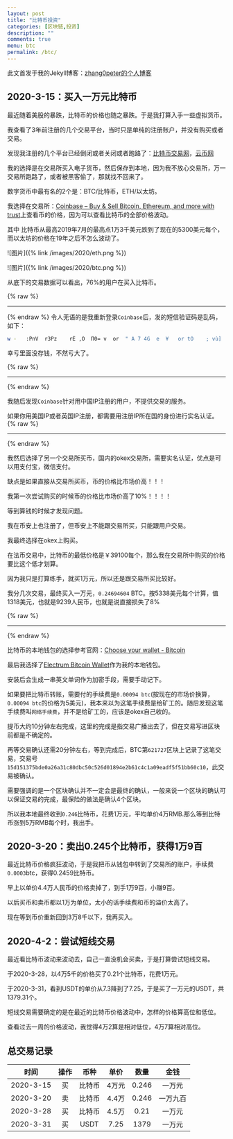 ```yaml
---
layout: post
title: "比特币投资"
categories: [区块链,投资]
description: ""
comments: true
menu: btc
permalink: /btc/
---
```


此文首发于我的Jekyll博客：[zhang0peter的个人博客](https://zhang0peter.com)         


## 2020-3-15：买入一万元比特币


最近随着美股的暴跌，比特币的价格也随之暴跌。于是我打算入手一些虚拟货币。

我查看了3年前注册的几个交易平台，当时只是单纯的注册账户，并没有购买或者交易。

发现我注册的几个平台已经倒闭或者关闭或者跑路了：[比特币交易网](https://www.btctrade.com/)，[云币网](https://yunbi.com)

我的选择是在交易所买入电子货币，然后保存到本地，因为我不放心交易所，万一交易所跑路了，或者被黑客偷了，那就找不回来了。

数字货币中最有名的2个是：BTC/比特币，ETH/以太坊。

我选择在交易所：[Coinbase – Buy & Sell Bitcoin, Ethereum, and more with trust](https://www.coinbase.com/)上查看币的价格，因为可以查看比特币的全部价格波动。

其中 比特币从最高2019年7月的最高点1万3千美元跌到了现在的5300美元每个，而以太坊的价格在19年之后不怎么波动了。


![图片]({% link /images/2020/eth.png %})

![图片]({% link /images/2020/btc.png %})


从底下的交易数据可以看出，76%的用户在买入比特币。


{% raw %}
***          
{% endraw %}
令人无语的是我重新登录`Coinbase`后，发的短信验证码是乱码，如下：
```sh
w -   :PnV  r3Pz    rÉ ,O  Π0= v  or  " A 7 4G  e  ¥   or tO    ; vù]  4Θ ¤           
```
幸亏里面没存钱，不然亏大了。

{% raw %}
***          
{% endraw %}

我随后发现`Coinbase`针对用中国IP注册的用户，不提供交易的服务。

如果你用美国IP或者英国IP注册，都需要用注册IP所在国的身份进行实名认证。
{% raw %}
***          
{% endraw %}

我然后选择了另一个交易所买币，国内的okex交易所，需要实名认证，优点是可以用支付宝，微信支付。

缺点是如果直接从交易所买币，币的价格比市场价高！！！

我第一次尝试购买的时候币的价格比市场价高了10%！！！！

等到算钱的时候才发现问题。

我在币安上也注册了，但币安上不能跟交易所买，只能跟用户交易。


我最终选择在okex上购买。

在法币交易中，比特币的最低价格是￥39100每个，那么我在交易所中购买的价格要比这个低才划算。

因为我只是打算练手，就买1万元，所以还是跟交易所买比较好。

我分几次交易，最终买入一万元，`0.24694604` BTC。按5338美元每个计算，值1318美元，也就是9239人民币，也就是说直接损失了8%

{% raw %}
***          
{% endraw %}

比特币的本地钱包的选择参考官网：[Choose your wallet - Bitcoin](https://bitcoin.org/en/choose-your-wallet)

最后我选择了[Electrum Bitcoin Wallet](https://electrum.org/)作为我的本地钱包。

安装后会生成一串英文单词作为加密手段，需要手动记下。

如果要把比特币转账，需要付的手续费是`0.00094 btc`(按现在的市场价换算，`0.00094 btc`的价格为5美元)，我本来以为这笔手续费是给矿工的。随后发现这笔手续费叫`网络手续费`，并不是给矿工的，应该是okex自己收的。

提币大约10分钟左右完成，这里的完成是指交易广播出去了，但在交易写进区块前都是不确定的。

再等交易确认还需20分钟左右，等到完成后，BTC第`621727`区块上记录了这笔交易，交易号`15d151375bde0a26a31c80dbc50c526d01894e2b61c4c1a09eadf5f51bb60c10`，此交易被确认。

需要强调的是一个区块确认并不一定会是最终的确认，一般来说一个区块的确认可以保证交易的完成，最保险的做法是确认4个区块。

所以我本地最终收到`0.246`比特币，花费1万元，平均单价4万RMB.那么等到比特币涨到5万RMB每个时，我出手。


## 2020-3-20：卖出0.245个比特币，获得1万9百

最近比特币价格疯狂波动，于是我把币从钱包中转到了交易所的账户，手续费`0.0003`btc，获得0.2459比特币。

早上以单价4.4万人民币的价格卖掉了，到手1万9百，小赚9百。

以后买币和卖币都以1万为单位，太小的话手续费和币的溢价太高了。

现在等到币价重新回到3万8千以下，我再买入。




## 2020-4-2：尝试短线交易

最近看比特币波动来波动去，自己一直没机会买卖，于是打算尝试短线交易。

于2020-3-28，以4万5千的价格买了0.21个比特币，花费1万元。

于2020-3-31，看到USDT的单价从7.3降到了7.25，于是买了一万元的USDT，共1379.31个。

短线交易需要确定的是在最近的比特币价格波动中，怎样的价格算高位和低位。

查看过去一周的价格波动，我觉得4万2算是相对低位，4万7算相对高位。



## 总交易记录


|   时间    | 操作  |  币种  | 单价  | 数量  |   金钱   |
| :-------: | :---: | :----: | :---: | :---: | :------: |
| 2020-3-15 |  买   | 比特币 | 4万元 | 0.246 |  一万元  |
| 2020-3-20 |  卖   | 比特币 | 4.4万 | 0.246 | 一万九百 |
| 2020-3-28 |  买   | 比特币 | 4.5万 | 0.21  |  一万元  |
| 2020-3-31 |  买   |  USDT  | 7.25  | 1379  |  一万元  |

